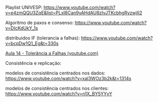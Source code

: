 

Playlist UNIVESP: https://www.youtube.com/watch?v=e4zmQQU3ZqE&list=PLxI8Can9yAHdAU8zIvJTKcbhgRyzwjII2

Algoritmo de paxos e consenso: https://www.youtube.com/watch?v=DIcKdUkY_1s

distribuidos IF (tolerancia a falhas): https://www.youtube.com/watch?v=bcpDw1Q1_Eg&t=330s

[Aula 14 - Tolerância a Falhas (youtube.com)](https://www.youtube.com/playlist?list=PLRe8NlqFzKJXKCbMO6FIgMhqrXnAJnlCE)




Consistência e replicação: 

modelos de consistência centrados nos dados: https://www.youtube.com/watch?v=xal3WOz3b2k&t=1314s

modelos de consistência centrados nos clientes: https://www.youtube.com/watch?v=n1X_BY5YYyY

